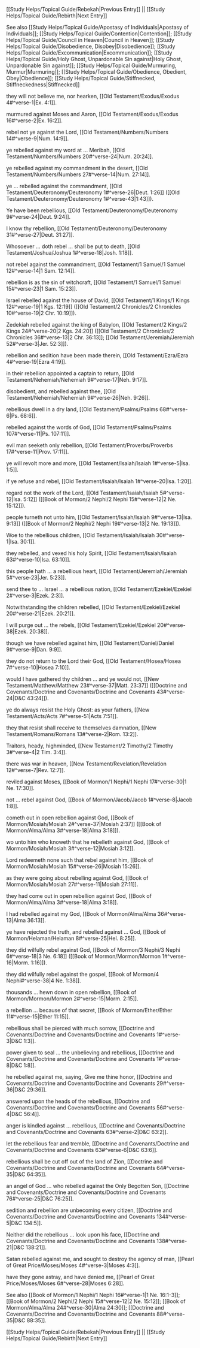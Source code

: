 [[Study Helps/Topical Guide/Rebekah|Previous Entry]]  ||  [[Study Helps/Topical Guide/Rebirth|Next Entry]]

 See also [[Study Helps/Topical Guide/Apostasy of Individuals|Apostasy of Individuals]]; [[Study Helps/Topical Guide/Contention|Contention]]; [[Study Helps/Topical Guide/Council in Heaven|Council in Heaven]]; [[Study Helps/Topical Guide/Disobedience, Disobey|Disobedience]]; [[Study Helps/Topical Guide/Excommunication|Excommunication]]; [[Study Helps/Topical Guide/Holy Ghost, Unpardonable Sin against|Holy Ghost, Unpardonable Sin against]]; [[Study Helps/Topical Guide/Murmuring, Murmur|Murmuring]]; [[Study Helps/Topical Guide/Obedience, Obedient, Obey|Obedience]]; [[Study Helps/Topical Guide/Stiffnecked, Stiffneckedness|Stiffnecked]]

 they will not believe me, nor hearken, [[Old Testament/Exodus/Exodus 4#^verse-1|Ex. 4:1]].

 murmured against Moses and Aaron, [[Old Testament/Exodus/Exodus 16#^verse-2|Ex. 16:2]].

 rebel not ye against the Lord, [[Old Testament/Numbers/Numbers 14#^verse-9|Num. 14:9]].

 ye rebelled against my word at ... Meribah, [[Old Testament/Numbers/Numbers 20#^verse-24|Num. 20:24]].

 ye rebelled against my commandment in the desert, [[Old Testament/Numbers/Numbers 27#^verse-14|Num. 27:14]].

 ye ... rebelled against the commandment, [[Old Testament/Deuteronomy/Deuteronomy 1#^verse-26|Deut. 1:26]] ([[Old Testament/Deuteronomy/Deuteronomy 1#^verse-43|1:43]]).

 Ye have been rebellious, [[Old Testament/Deuteronomy/Deuteronomy 9#^verse-24|Deut. 9:24]].

 I know thy rebellion, [[Old Testament/Deuteronomy/Deuteronomy 31#^verse-27|Deut. 31:27]].

 Whosoever ... doth rebel ... shall be put to death, [[Old Testament/Joshua/Joshua 1#^verse-18|Josh. 1:18]].

 not rebel against the commandment, [[Old Testament/1 Samuel/1 Samuel 12#^verse-14|1 Sam. 12:14]].

 rebellion is as the sin of witchcraft, [[Old Testament/1 Samuel/1 Samuel 15#^verse-23|1 Sam. 15:23]].

 Israel rebelled against the house of David, [[Old Testament/1 Kings/1 Kings 12#^verse-19|1 Kgs. 12:19]] ([[Old Testament/2 Chronicles/2 Chronicles 10#^verse-19|2 Chr. 10:19]]).

 Zedekiah rebelled against the king of Babylon, [[Old Testament/2 Kings/2 Kings 24#^verse-20|2 Kgs. 24:20]] ([[Old Testament/2 Chronicles/2 Chronicles 36#^verse-13|2 Chr. 36:13]]; [[Old Testament/Jeremiah/Jeremiah 52#^verse-3|Jer. 52:3]]).

 rebellion and sedition have been made therein, [[Old Testament/Ezra/Ezra 4#^verse-19|Ezra 4:19]].

 in their rebellion appointed a captain to return, [[Old Testament/Nehemiah/Nehemiah 9#^verse-17|Neh. 9:17]].

 disobedient, and rebelled against thee, [[Old Testament/Nehemiah/Nehemiah 9#^verse-26|Neh. 9:26]].

 rebellious dwell in a dry land, [[Old Testament/Psalms/Psalms 68#^verse-6|Ps. 68:6]].

 rebelled against the words of God, [[Old Testament/Psalms/Psalms 107#^verse-11|Ps. 107:11]].

 evil man seeketh only rebellion, [[Old Testament/Proverbs/Proverbs 17#^verse-11|Prov. 17:11]].

 ye will revolt more and more, [[Old Testament/Isaiah/Isaiah 1#^verse-5|Isa. 1:5]].

 if ye refuse and rebel, [[Old Testament/Isaiah/Isaiah 1#^verse-20|Isa. 1:20]].

 regard not the work of the Lord, [[Old Testament/Isaiah/Isaiah 5#^verse-12|Isa. 5:12]] ([[Book of Mormon/2 Nephi/2 Nephi 15#^verse-12|2 Ne. 15:12]]).

 people turneth not unto him, [[Old Testament/Isaiah/Isaiah 9#^verse-13|Isa. 9:13]] ([[Book of Mormon/2 Nephi/2 Nephi 19#^verse-13|2 Ne. 19:13]]).

 Woe to the rebellious children, [[Old Testament/Isaiah/Isaiah 30#^verse-1|Isa. 30:1]].

 they rebelled, and vexed his holy Spirit, [[Old Testament/Isaiah/Isaiah 63#^verse-10|Isa. 63:10]].

 this people hath ... a rebellious heart, [[Old Testament/Jeremiah/Jeremiah 5#^verse-23|Jer. 5:23]].

 send thee to ... Israel ... a rebellious nation, [[Old Testament/Ezekiel/Ezekiel 2#^verse-3|Ezek. 2:3]].

 Notwithstanding the children rebelled, [[Old Testament/Ezekiel/Ezekiel 20#^verse-21|Ezek. 20:21]].

 I will purge out ... the rebels, [[Old Testament/Ezekiel/Ezekiel 20#^verse-38|Ezek. 20:38]].

 though we have rebelled against him, [[Old Testament/Daniel/Daniel 9#^verse-9|Dan. 9:9]].

 they do not return to the Lord their God, [[Old Testament/Hosea/Hosea 7#^verse-10|Hosea 7:10]].

 would I have gathered thy children ... and ye would not, [[New Testament/Matthew/Matthew 23#^verse-37|Matt. 23:37]] ([[Doctrine and Covenants/Doctrine and Covenants/Doctrine and Covenants 43#^verse-24|D&C 43:24]]).

 ye do always resist the Holy Ghost: as your fathers, [[New Testament/Acts/Acts 7#^verse-51|Acts 7:51]].

 they that resist shall receive to themselves damnation, [[New Testament/Romans/Romans 13#^verse-2|Rom. 13:2]].

 Traitors, heady, highminded, [[New Testament/2 Timothy/2 Timothy 3#^verse-4|2 Tim. 3:4]].

 there was war in heaven, [[New Testament/Revelation/Revelation 12#^verse-7|Rev. 12:7]].

 reviled against Moses, [[Book of Mormon/1 Nephi/1 Nephi 17#^verse-30|1 Ne. 17:30]].

 not ... rebel against God, [[Book of Mormon/Jacob/Jacob 1#^verse-8|Jacob 1:8]].

 cometh out in open rebellion against God, [[Book of Mormon/Mosiah/Mosiah 2#^verse-37|Mosiah 2:37]] ([[Book of Mormon/Alma/Alma 3#^verse-18|Alma 3:18]]).

 wo unto him who knoweth that he rebelleth against God, [[Book of Mormon/Mosiah/Mosiah 3#^verse-12|Mosiah 3:12]].

 Lord redeemeth none such that rebel against him, [[Book of Mormon/Mosiah/Mosiah 15#^verse-26|Mosiah 15:26]].

 as they were going about rebelling against God, [[Book of Mormon/Mosiah/Mosiah 27#^verse-11|Mosiah 27:11]].

 they had come out in open rebellion against God, [[Book of Mormon/Alma/Alma 3#^verse-18|Alma 3:18]].

 I had rebelled against my God, [[Book of Mormon/Alma/Alma 36#^verse-13|Alma 36:13]].

 ye have rejected the truth, and rebelled against ... God, [[Book of Mormon/Helaman/Helaman 8#^verse-25|Hel. 8:25]].

 they did wilfully rebel against God, [[Book of Mormon/3 Nephi/3 Nephi 6#^verse-18|3 Ne. 6:18]] ([[Book of Mormon/Mormon/Mormon 1#^verse-16|Morm. 1:16]]).

 they did wilfully rebel against the gospel, [[Book of Mormon/4 Nephi#^verse-38|4 Ne. 1:38]].

 thousands ... hewn down in open rebellion, [[Book of Mormon/Mormon/Mormon 2#^verse-15|Morm. 2:15]].

 a rebellion ... because of that secret, [[Book of Mormon/Ether/Ether 11#^verse-15|Ether 11:15]].

 rebellious shall be pierced with much sorrow, [[Doctrine and Covenants/Doctrine and Covenants/Doctrine and Covenants 1#^verse-3|D&C 1:3]].

 power given to seal ... the unbelieving and rebellious, [[Doctrine and Covenants/Doctrine and Covenants/Doctrine and Covenants 1#^verse-8|D&C 1:8]].

 he rebelled against me, saying, Give me thine honor, [[Doctrine and Covenants/Doctrine and Covenants/Doctrine and Covenants 29#^verse-36|D&C 29:36]].

 answered upon the heads of the rebellious, [[Doctrine and Covenants/Doctrine and Covenants/Doctrine and Covenants 56#^verse-4|D&C 56:4]].

 anger is kindled against ... rebellious, [[Doctrine and Covenants/Doctrine and Covenants/Doctrine and Covenants 63#^verse-2|D&C 63:2]].

 let the rebellious fear and tremble, [[Doctrine and Covenants/Doctrine and Covenants/Doctrine and Covenants 63#^verse-6|D&C 63:6]].

 rebellious shall be cut off out of the land of Zion, [[Doctrine and Covenants/Doctrine and Covenants/Doctrine and Covenants 64#^verse-35|D&C 64:35]].

 an angel of God ... who rebelled against the Only Begotten Son, [[Doctrine and Covenants/Doctrine and Covenants/Doctrine and Covenants 76#^verse-25|D&C 76:25]].

 sedition and rebellion are unbecoming every citizen, [[Doctrine and Covenants/Doctrine and Covenants/Doctrine and Covenants 134#^verse-5|D&C 134:5]].

 Neither did the rebellious ... look upon his face, [[Doctrine and Covenants/Doctrine and Covenants/Doctrine and Covenants 138#^verse-21|D&C 138:21]].

 Satan rebelled against me, and sought to destroy the agency of man, [[Pearl of Great Price/Moses/Moses 4#^verse-3|Moses 4:3]].

 have they gone astray, and have denied me, [[Pearl of Great Price/Moses/Moses 6#^verse-28|Moses 6:28]].

 See also [[Book of Mormon/1 Nephi/1 Nephi 16#^verse-1|1 Ne. 16:1-3]]; [[Book of Mormon/2 Nephi/2 Nephi 15#^verse-12|2 Ne. 15:12]]; [[Book of Mormon/Alma/Alma 24#^verse-30|Alma 24:30]]; [[Doctrine and Covenants/Doctrine and Covenants/Doctrine and Covenants 88#^verse-35|D&C 88:35]].

[[Study Helps/Topical Guide/Rebekah|Previous Entry]]  ||  [[Study Helps/Topical Guide/Rebirth|Next Entry]]
